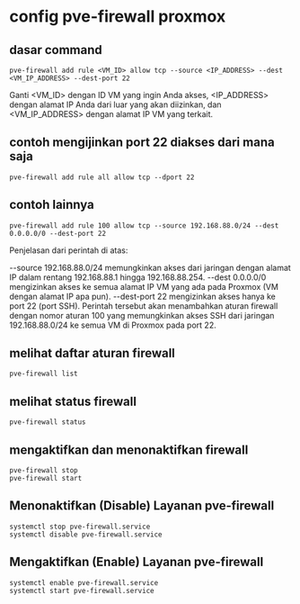 # config pve-firewall proxmox
## dasar command
```
pve-firewall add rule <VM_ID> allow tcp --source <IP_ADDRESS> --dest <VM_IP_ADDRESS> --dest-port 22
```

Ganti <VM_ID> dengan ID VM yang ingin Anda akses, <IP_ADDRESS> dengan alamat IP Anda dari luar yang akan diizinkan, dan <VM_IP_ADDRESS> dengan alamat IP VM yang terkait.

## contoh mengijinkan port 22 diakses dari mana saja

```
pve-firewall add rule all allow tcp --dport 22
```

## contoh lainnya
```
pve-firewall add rule 100 allow tcp --source 192.168.88.0/24 --dest 0.0.0.0/0 --dest-port 22

```
Penjelasan dari perintah di atas:

--source 192.168.88.0/24 memungkinkan akses dari jaringan dengan alamat IP dalam rentang 192.168.88.1 hingga 192.168.88.254.
--dest 0.0.0.0/0 mengizinkan akses ke semua alamat IP VM yang ada pada Proxmox (VM dengan alamat IP apa pun).
--dest-port 22 mengizinkan akses hanya ke port 22 (port SSH).
Perintah tersebut akan menambahkan aturan firewall dengan nomor aturan 100 yang memungkinkan akses SSH dari jaringan 192.168.88.0/24 ke semua VM di Proxmox pada port 22.

## melihat daftar aturan firewall
```
pve-firewall list
```

## melihat status firewall
```
pve-firewall status
```

## mengaktifkan dan menonaktifkan firewall
```
pve-firewall stop
pve-firewall start
```

## Menonaktifkan (Disable) Layanan pve-firewall
```
systemctl stop pve-firewall.service
systemctl disable pve-firewall.service
```

## Mengaktifkan (Enable) Layanan pve-firewall
```
systemctl enable pve-firewall.service
systemctl start pve-firewall.service
```